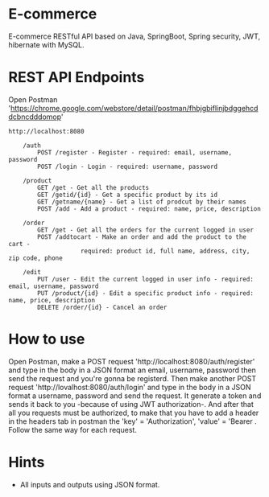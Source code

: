 # E-commerce

E-commerce RESTful API based on Java, SpringBoot, Spring security, JWT, hibernate with MySQL.

# REST API Endpoints

Open Postman 'https://chrome.google.com/webstore/detail/postman/fhbjgbiflinjbdggehcddcbncdddomop'

	http://localhost:8080
		
		/auth
			POST /register - Register - required: email, username, password
			POST /login - Login - required: username, password

		/product
			GET /get - Get all the products 
			GET /getid/{id} - Get a specific product by its id
			GET /getname/{name} - Get a list of prodcut by their names
			POST /add - Add a product - required: name, price, description

		/order
			GET /get - Get all the orders for the current logged in user
			POST /addtocart - Make an order and add the product to the cart - 
						required: product id, full name, address, city, zip code, phone 

		/edit
			PUT /user - Edit the current logged in user info - required: email, username, password
			PUT /product/{id} - Edit a specific product info - required: name, price, description
			DELETE /order/{id} - Cancel an order

# How to use 

Open Postman, make a POST request 'http://localhost:8080/auth/register' and type in the body in a JSON format an email, username, password then send the request and you're gonna be registerd.
Then make another POST request 'http://lovalhost:8080/auth/login' and type in the body in a JSON format a username, password and send the request. It generate a token and sends it back to you -because of using JWT authorization-.
And after that all you requests must be authorized, to make that you have to add a header in the headers tab in postman the 'key' = 'Authorization', 'value' = 'Bearer <The generated token you got after logging in>.
Follow the same way for each request.

# Hints 

- All inputs and outputs using JSON format.
